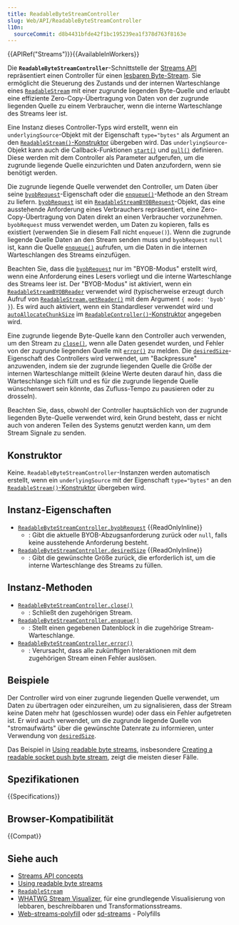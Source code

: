 ```yaml
---
title: ReadableByteStreamController
slug: Web/API/ReadableByteStreamController
l10n:
  sourceCommit: d8b4431bfde42f1bc195239ea1f378d763f8163e
---
```


{{APIRef("Streams")}}{{AvailableInWorkers}}

Die **`ReadableByteStreamController`**-Schnittstelle der [Streams API](/de/docs/Web/API/Streams_API) repräsentiert einen Controller für einen [lesbaren Byte-Stream](/de/docs/Web/API/Streams_API/Using_readable_byte_streams). Sie ermöglicht die Steuerung des Zustands und der internen Warteschlange eines [`ReadableStream`](/de/docs/Web/API/ReadableStream) mit einer zugrunde liegenden Byte-Quelle und erlaubt eine effiziente Zero-Copy-Übertragung von Daten von der zugrunde liegenden Quelle zu einem Verbraucher, wenn die interne Warteschlange des Streams leer ist.

Eine Instanz dieses Controller-Typs wird erstellt, wenn ein `underlyingSource`-Objekt mit der Eigenschaft `type="bytes"` als Argument an den [`ReadableStream()`-Konstruktor](/de/docs/Web/API/ReadableStream/ReadableStream#type) übergeben wird. Das `underlyingSource`-Objekt kann auch die Callback-Funktionen [`start()`](/de/docs/Web/API/ReadableStream/ReadableStream#start) und [`pull()`](/de/docs/Web/API/ReadableStream/ReadableStream#pull) definieren. Diese werden mit dem Controller als Parameter aufgerufen, um die zugrunde liegende Quelle einzurichten und Daten anzufordern, wenn sie benötigt werden.

Die zugrunde liegende Quelle verwendet den Controller, um Daten über seine [`byobRequest`](#readablebytestreamcontroller.byobrequest)-Eigenschaft oder die [`enqueue()`](#readablebytestreamcontroller.enqueue)-Methode an den Stream zu liefern. [`byobRequest`](#readablebytestreamcontroller.byobrequest) ist ein [`ReadableStreamBYOBRequest`](/de/docs/Web/API/ReadableStreamBYOBRequest)-Objekt, das eine ausstehende Anforderung eines Verbrauchers repräsentiert, eine Zero-Copy-Übertragung von Daten direkt an einen Verbraucher vorzunehmen. `byobRequest` muss verwendet werden, um Daten zu kopieren, falls es existiert (verwenden Sie in diesem Fall nicht `enqueue()`). Wenn die zugrunde liegende Quelle Daten an den Stream senden muss und `byobRequest` `null` ist, kann die Quelle [`enqueue()`](#readablebytestreamcontroller.enqueue) aufrufen, um die Daten in die internen Warteschlangen des Streams einzufügen.

Beachten Sie, dass die [`byobRequest`](#readablebytestreamcontroller.byobrequest) nur im "BYOB-Modus" erstellt wird, wenn eine Anforderung eines Lesers vorliegt und die interne Warteschlange des Streams leer ist. Der "BYOB-Modus" ist aktiviert, wenn ein [`ReadableStreamBYOBReader`](/de/docs/Web/API/ReadableStreamBYOBReader) verwendet wird (typischerweise erzeugt durch Aufruf von [`ReadableStream.getReader()`](/de/docs/Web/API/ReadableStream/getReader) mit dem Argument `{ mode: 'byob' }`). Es wird auch aktiviert, wenn ein Standardleser verwendet wird und [`autoAllocateChunkSize`](/de/docs/Web/API/ReadableStream/ReadableStream#autoallocatechunksize) im [`ReadableController()`-Konstruktor](/de/docs/Web/API/ReadableStream/ReadableStream#autoallocatechunksize) angegeben wird.

Eine zugrunde liegende Byte-Quelle kann den Controller auch verwenden, um den Stream zu [`close()`](#readablebytestreamcontroller.close), wenn alle Daten gesendet wurden, und Fehler von der zugrunde liegenden Quelle mit [`error()`](#readablebytestreamcontroller.error) zu melden. Die [`desiredSize`](#readablebytestreamcontroller.desiredsize)-Eigenschaft des Controllers wird verwendet, um "Backpressure" anzuwenden, indem sie der zugrunde liegenden Quelle die Größe der internen Warteschlange mitteilt (kleine Werte deuten darauf hin, dass die Warteschlange sich füllt und es für die zugrunde liegende Quelle wünschenswert sein könnte, das Zufluss-Tempo zu pausieren oder zu drosseln).

Beachten Sie, dass, obwohl der Controller hauptsächlich von der zugrunde liegenden Byte-Quelle verwendet wird, kein Grund besteht, dass er nicht auch von anderen Teilen des Systems genutzt werden kann, um dem Stream Signale zu senden.

## Konstruktor

Keine. `ReadableByteStreamController`-Instanzen werden automatisch erstellt, wenn ein `underlyingSource` mit der Eigenschaft `type="bytes"` an den [`ReadableStream()`-Konstruktor](/de/docs/Web/API/ReadableStream/ReadableStream#type) übergeben wird.

## Instanz-Eigenschaften

- [`ReadableByteStreamController.byobRequest`](/de/docs/Web/API/ReadableByteStreamController/byobRequest) {{ReadOnlyInline}}
  - : Gibt die aktuelle BYOB-Abzugsanforderung zurück oder `null`, falls keine ausstehende Anforderung besteht.
- [`ReadableByteStreamController.desiredSize`](/de/docs/Web/API/ReadableByteStreamController/desiredSize) {{ReadOnlyInline}}
  - : Gibt die gewünschte Größe zurück, die erforderlich ist, um die interne Warteschlange des Streams zu füllen.

## Instanz-Methoden

- [`ReadableByteStreamController.close()`](/de/docs/Web/API/ReadableByteStreamController/close)
  - : Schließt den zugehörigen Stream.
- [`ReadableByteStreamController.enqueue()`](/de/docs/Web/API/ReadableByteStreamController/enqueue)
  - : Stellt einen gegebenen Datenblock in die zugehörige Stream-Warteschlange.
- [`ReadableByteStreamController.error()`](/de/docs/Web/API/ReadableByteStreamController/error)
  - : Verursacht, dass alle zukünftigen Interaktionen mit dem zugehörigen Stream einen Fehler auslösen.

## Beispiele

Der Controller wird von einer zugrunde liegenden Quelle verwendet, um Daten zu übertragen oder einzureihen, um zu signalisieren, dass der Stream keine Daten mehr hat (geschlossen wurde) oder dass ein Fehler aufgetreten ist. Er wird auch verwendet, um die zugrunde liegende Quelle von "stromaufwärts" über die gewünschte Datenrate zu informieren, unter Verwendung von [`desiredSize`](/de/docs/Web/API/ReadableByteStreamController/desiredSize).

Das Beispiel in [Using readable byte streams](/de/docs/Web/API/Streams_API/Using_readable_byte_streams), insbesondere [Creating a readable socket push byte stream](/de/docs/Web/API/Streams_API/Using_readable_byte_streams#creating_a_readable_socket_push_byte_stream), zeigt die meisten dieser Fälle.

## Spezifikationen

{{Specifications}}

## Browser-Kompatibilität

{{Compat}}

## Siehe auch

- [Streams API concepts](/de/docs/Web/API/Streams_API)
- [Using readable byte streams](/de/docs/Web/API/Streams_API/Using_readable_byte_streams)
- [`ReadableStream`](/de/docs/Web/API/ReadableStream)
- [WHATWG Stream Visualizer](https://whatwg-stream-visualizer.glitch.me/), für eine grundlegende Visualisierung von lebbaren, beschreibbaren und Transformationsstreams.
- [Web-streams-polyfill](https://github.com/MattiasBuelens/web-streams-polyfill) oder [sd-streams](https://github.com/stardazed/sd-streams) - Polyfills
